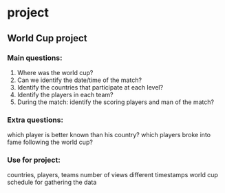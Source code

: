 # project

## World Cup project

### Main questions:
1) Where was the world cup?
2) Can we identify the date/time of the match?
3) Identify the countries that participate at each level?
4) Identify the players in each team?
5) During the match: identify the scoring players and man of the match?

### Extra questions:
which player is better known than his country?
which players broke into fame following the world cup?

### Use for project:
countries, players, teams 
number of views different timestamps
world cup schedule for gathering the data

